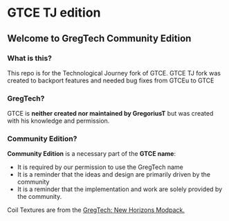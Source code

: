 # GTCE TJ edition
## Welcome to GregTech Community Edition
### What is this?
This repo is for the Technological Journey fork of GTCE.
GTCE TJ fork was created to backport features and needed bug fixes from GTCEu to GTCE 

### GregTech?
GTCE is **neither created nor maintained by GregoriusT** but was created with his knowledge and permission.

### Community Edition?
**Community Edition** is a necessary part of the **GTCE name**: 
* It is required by our permission to use the GregTech name
* It is a reminder that the ideas and design are primarily driven by the community
* It is a reminder that the implementation and work are solely provided by the community.

Coil Textures are from the [GregTech: New Horizons Modpack.](https://www.curseforge.com/minecraft/modpacks/gt-new-horizons)
